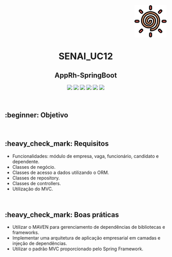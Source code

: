 
<div align="right"><img src="https://github.com/lipollis/Imagens-Git/blob/main/sun.png" /></div>

<h1 align="center"> SENAI_UC12 </h1>
<h2 align="center"> AppRh-SpringBoot </h2>

<div align="center">
  <img src="https://cdn.jsdelivr.net/gh/devicons/devicon/icons/java/java-original-wordmark.svg" width="70px"/>
  <img src="https://cdn.jsdelivr.net/gh/devicons/devicon/icons/spring/spring-original-wordmark.svg" width="70px" />
  <img src="https://cdn.jsdelivr.net/gh/devicons/devicon/icons/mysql/mysql-original-wordmark.svg" width="70px" />
  <img src="https://cdn.jsdelivr.net/gh/devicons/devicon/icons/html5/html5-plain-wordmark.svg" width="70px" />
  <img src="https://cdn.jsdelivr.net/gh/devicons/devicon/icons/css3/css3-plain-wordmark.svg" width="70px" />
  <img src="https://cdn.jsdelivr.net/gh/devicons/devicon/icons/bootstrap/bootstrap-plain-wordmark.svg" width="70px" />
  <br>
  <br>
</div>

<br>
<h2>:beginner: Objetivo</h2>

<div align="left">
  <p align="justify">

  </p>
</div>

<br>
<h2>:heavy_check_mark: Requisitos </h2>

<div align="left">
      <ul>
        <li> Funcionalidades: módulo de empresa, vaga, funcionário, candidato e dependente.</li>
        <li> Classes de negócio.</li>
        <li> Classes de acesso a dados utilizando o ORM. </li>
        <li> Classes de repository. </li>
        <li> Classes de controllers. </li>
        <li> Utilização do MVC. </li>
      </ul>
</div>

<br>
<h2>:heavy_check_mark: Boas práticas </h2>

<div align="left">
      <ul>
        <li> Utilizar o MAVEN para gerenciamento de dependências de bibliotecas e frameworks.</li>
        <li> Implementar uma arquitetura de aplicação empresarial em camadas e injeção de dependências.</li>
        <li> Utilizar o padrão MVC proporcionado pelo Spring Framework. </li>
      </ul>
</div>
